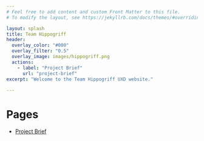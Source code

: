```yaml
---
# Feel free to add content and custom Front Matter to this file.
# To modify the layout, see https://jekyllrb.com/docs/themes/#overriding-theme-defaults

layout: splash
title: Team Hippogriff
header:
  overlay_color: "#000"
  overlay_filter: "0.5"
  overlay_image: images/hippogriff.png
  actions:
    - label: "Project Brief"
      url: "project-brief"
excerpt: "Welcome to the Team Hippogriff UXD website."
  
---
```


# Pages

- [Project Brief](project-brief)